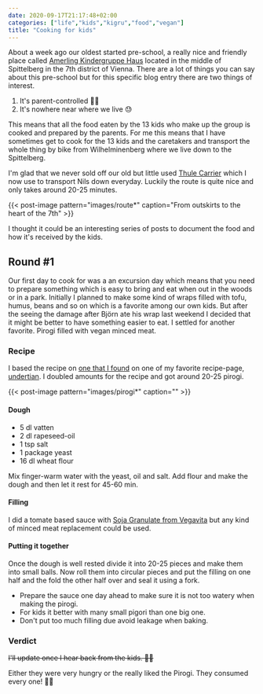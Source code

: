```yaml
---
date: 2020-09-17T21:17:48+02:00
categories: ["life","kids","kigru","food","vegan"]
title: "Cooking for kids"
---
```


About a week ago our oldest started pre-school, a really nice and friendly place called [Amerling Kindergruppe Haus](http://www.kindergruppeamerlinghaus.at) located in the middle of Spittelberg in the 7th district of Vienna. There are a lot of things you can say about this pre-school but for this specific blog entry there are two things of interest.

1. It's parent-controlled ✌🏻
2. It's nowhere near where we live 😓

This means that all the food eaten by the 13 kids who make up the group is cooked and prepared by the parents. For me this means that I have sometimes get to cook for the 13 kids and the caretakers and transport the whole thing by bike from Wilhelminenberg where we live down to the Spittelberg.

I'm glad that we never sold off our old but little used [Thule Carrier]() which I now use to transport Nils down everyday. Luckily the route is quite nice and only takes around 20-25 minutes.

{{< post-image pattern="images/route*" caption="From outskirts to the heart of the 7th" >}}

I thought it could be an interesting series of posts to document the food and how it's received by the kids.

## Round #1

Our first day to cook for was a an excursion day which means that you need to prepare something which is easy to bring and eat when out in the woods or in a park. Initially I planned to make some kind of wraps filled with tofu, humus, beans and so on which is a favorite among our own kids. But after the seeing the damage after Björn ate his wrap last weekend I decided that it might be better to have something easier to eat. I settled for another favorite. Pirogi filled with vegan minced meat.

### Recipe

I based the recipe on [one that I found](https://undertian.com/recept/piroger-med-svamp-och-spenatfyllning/) on one of my favorite recipe-page, [undertian](https://undertian.com). I doubled amounts for the recipe and got around 20-25 pirogi.

{{< post-image pattern="images/pirogi*" caption="" >}}

#### Dough

* 5 dl vatten
* 2 dl rapeseed-oil
* 1 tsp salt
* 1 package yeast
* 16 dl wheat flour

Mix finger-warm water with the yeast, oil and salt. Add flour and make the dough and then let it rest for 45-60 min.

#### Filling

I did a tomate based sauce with [Soja Granulate from Vegavita](https://vegavita.at/unsere-produkte/sojagranulat/) but any kind of minced meat replacement could be used.

#### Putting it together

Once the dough is well rested divide it into 20-25 pieces and make them into small balls. Now roll them into circular pieces and put the filling on one half and the fold the other half over and seal it using a fork.

* Prepare the sauce one day ahead to make sure it is not too watery when making the pirogi.
* For kids it better with many small pigori than one big one.
* Don't put too much filling due avoid leakage when baking.

### Verdict

~~I'll update once I hear back from the kids. 🤞🏻~~

Either they were very hungry or the really liked the Pirogi. They consumed every one! ✌🏻
